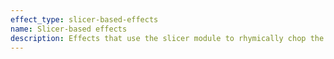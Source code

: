 ```yaml
---
effect_type: slicer-based-effects
name: Slicer-based effects
description: Effects that use the slicer module to rhymically chop the signal up and send it through different effects
---
```


